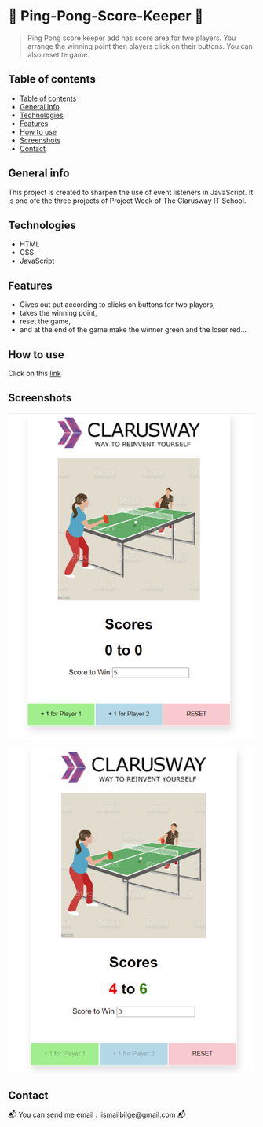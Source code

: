 #  :tennis: Ping-Pong-Score-Keeper :raising_hand:
> Ping Pong score keeper add has score area for two players. You arrange the winning point then players click on their buttons. You can also reset te game.

## Table of contents
  - [Table of contents](#table-of-contents)
  - [General info](#general-info)
  - [Technologies](#technologies)
  - [Features](#features)
  - [How to use](#how-to-use)
  - [Screenshots](#screenshots)
  - [Contact](#contact)

## General info
This project is created to sharpen the use of event listeners in JavaScript. It is one ofe the three projects of Project Week of The Clarusway IT School.

## Technologies
* HTML
* CSS
* JavaScript

## Features
* Gives out put according to clicks on buttons for two players,
* takes the winning point,
* reset the game, 
* and at the end of the game make the winner green and the loser red...

## How to use
Click on this [link](https://i-bilge.github.io/Ping-Pong-Score-Keeper/)



## Screenshots

![Example screenshot](./ReadmePhotos/1.PNG)

![Example screenshot](./ReadmePhotos/2.PNG)


## Contact
:mailbox_with_mail: You can send me email : iismailbilge@gmail.com :mailbox_with_mail:
